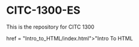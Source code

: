 # CITC-1300-ES
This is the repository for CITC 1300

<a> href = "Intro_to_HTML/index.html">"Intro To HTML</a>